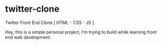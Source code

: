 # twitter-clone
Twitter Front End Clone [ HTML - CSS - JS ]


Hey, this is a simple personal project, I'm trying to build while learning front end web development.
